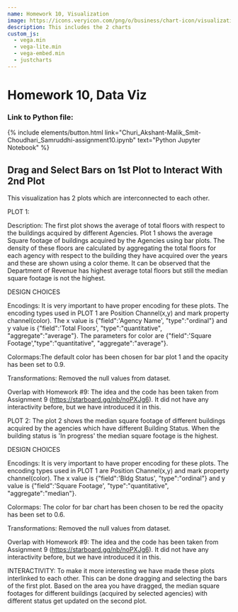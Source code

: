 ```yaml
---
name: Homework 10, Visualization 
image: https://icons.veryicon.com/png/o/business/chart-icon/visualization-icon-07-07.png
description: This includes the 2 charts 
custom_js:
  - vega.min
  - vega-lite.min
  - vega-embed.min
  - justcharts
---
```



# Homework 10, Data Viz
### Link to Python file: 
<div class="right">
{% include elements/button.html link="Churi_Akshant-Malik_Smit-Choudhari_Samruddhi-assignment10.ipynb" text="Python Jupyter Notebook" %}
</div>

## Drag and Select Bars on 1st Plot to Interact With 2nd Plot

This visualization has 2 plots which are interconnected to each other. 

PLOT 1:

Description:
The first plot shows the average of total floors with respect to the buildings acquired by different Agencies. Plot 1 shows the average Square footage of buildings acquired by the Agencies using bar plots. The density of these floors are calculated by aggregating the total floors for each agency with respect to the building they have acquired over the years and these are shown using a color theme. It can be observed that the Department of Revenue has highest average total floors but still the median square footage is not the highest. 

DESIGN CHOICES

Encodings: 
It is very important to have proper encoding for these plots. The encoding types used in PLOT 1 are Position Channel(x,y) and mark property channel(color). The x value is {"field":'Agency Name', "type":"ordinal"} and y value is {"field":'Total Floors', "type":"quantitative", "aggregate":"average"}. The parameters for color are {"field":'Square Footage',"type":"quantitative", "aggregate":"average"}.

Colormaps:The default color has been chosen for bar plot 1 and the opacity has been set to 0.9.

Transformations: 
Removed the null values from dataset.

Overlap with Homework #9: 
The idea and the code has been taken from Assignment 9 (https://starboard.gg/nb/noPXJg6). It did not have any interactivity before, but we have introduced it in this.

PLOT 2:
The plot 2 shows the median square footage of different buildings acquired by the agencies which have different Building Status. When the building status is 'In progress' the median square footage is the highest. 

DESIGN CHOICES

Encodings:
It is very important to have proper encoding for these plots. The encoding types used in PLOT 1 are Position Channel(x,y) and mark property channel(color). The x value is {"field":'Bldg Status', "type":"ordinal"} and y value is {"field":'Square Footage', "type":"quantitative", "aggregate":"median"}. 

Colormaps:
The color for bar chart has been chosen to be red the opacity has been set to 0.6.

Transformations: 
Removed the null values from dataset.

Overlap with Homework #9: 
The idea and the code has been taken from Assignment 9 (https://starboard.gg/nb/noPXJg6). It did not have any interactivity before, but we have introduced it in this.


INTERACTIVITY:
To make it more interesting we have made these plots interlinked to each other. This can be done dragging and selecting the bars of the first plot. Based on the area you have dragged, the median square footages for different buildings (acquired by selected agencies) with different status get updated on the second plot. 



<vegachart schema-url="{{ site.baseurl }}/assets/json/file.json" style="width: 100%"></vegachart>

